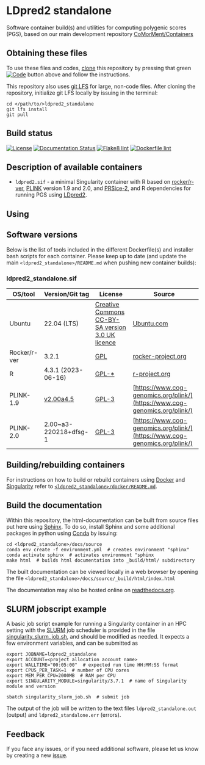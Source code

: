 # LDpred2 standalone

Software container build(s) and utilities for computing polygenic scores (PGS), based on our main development repository [CoMorMent/Containers](https://github.com/comorment/containers)

## Obtaining these files

To use these files and codes, [clone](https://github.com/comorment/ldpred2_standalone) this repository by pressing that green [![Code](https://img.shields.io/badge/Code-green.svg)](https://github.com/comorment/ldpred2_standalone) button above and follow the instructions.

This repository also uses [git LFS](https://git-lfs.com) for large, non-code files.
After cloning the repository, initialize git LFS locally by issuing in the terminal:

```
cd </path/to/>ldpred2_standalone
git lfs install
git pull
```

## Build status

[![License](http://img.shields.io/:license-GPLv3+-green.svg)](http://www.gnu.org/licenses/gpl-3.0.html)
[![Documentation Status](https://readthedocs.org/projects/container-template/badge/?version=latest)](https://container-template.readthedocs.io/en/latest/?badge=latest)
[![Flake8 lint](https://github.com/comorment/ldpred2_standalone/actions/workflows/python.yml/badge.svg)](https://github.com/comorment/ldpred2_standalone/actions/workflows/python.yml)
[![Dockerfile lint](https://github.com/comorment/ldpred2_standalone/actions/workflows/docker.yml/badge.svg)](https://github.com/comorment/ldpred2_standalone/actions/workflows/docker.yml)

## Description of available containers

* ``ldpred2.sif`` - a minimal Singularity container with R based on [rocker/r-ver](https://rocker-project.org/images/versioned/r-ver.html), [PLINK](https://www.cog-genomics.org/plink/) version 1.9 and 2.0, and [PRSice-2](https://choishingwan.github.io/PRSice/), and R dependencies for running PGS using [LDpred2](https://privefl.github.io/bigsnpr/articles/LDpred2.html).


## Using



## Software versions

Below is the list of tools included in the different Dockerfile(s) and installer bash scripts for each container.
Please keep up to date (and update the main `<ldpred2_standalone>/README.md` when pushing new container builds):
  
### ldpred2_standalone.sif
  
| OS/tool               | Version/Git tag               | License           | Source
| --------------------- | ----------------------------- | ----------------- | -------------
| Ubuntu                | 22.04 (LTS)                   | [Creative Commons CC-BY-SA version 3.0 UK licence](https://ubuntu.com/legal/intellectual-property-policy) | [Ubuntu.com](https://ubuntu.com) |
| Rocker/r-ver          | 3.2.1                         | [GPL](https://github.com/rocker-org/rocker-versioned2/blob/master/LICENSE) | [rocker-project.org](https://rocker-project.org)
| R                     | 4.3.1 (2023-06-16)            | [GPL-*](https://www.r-project.org/Licenses/) | [r-project.org](https://www.r-project.org) |
| PLINK-1.9             | [v2.00a4.5](https://github.com/chrchang/plink-ng/releases/tag/v2.00a4.5)  | [GPL-3](https://github.com/chrchang/plink-ng/blob/master/1.9/LICENSE) | [https://www.cog-genomics.org/plink/](https://www.cog-genomics.org/plink/) |
| PLINK-2.0             | 2.00~a3-220218+dfsg-1         | [GPL-3](https://github.com/chrchang/plink-ng/blob/master/2.0/COPYING) | [https://www.cog-genomics.org/plink/](https://www.cog-genomics.org/plink/) |

## Building/rebuilding containers

For instructions on how to build or rebuild containers using [Docker](https://www.docker.com) and [Singularity](https://docs.sylabs.io) refer to [`<ldpred2_standalone>/docker/README.md`](https://github.com/comorment/ldpred2_standalone/blob/main/docker/README.md).

## Build the documentation

Within this repository, the html-documentation can be built from source files put here using [Sphinx](https://www.sphinx-doc.org/en/master/index.html). 
To do so, install Sphinx and some additional packages in python using [Conda](https://docs.conda.io/en/latest/) by issuing:

```
cd <ldpred2_standalone>/docs/source
conda env create -f environment.yml  # creates environment "sphinx"
conda activate sphinx  # activates environment "sphinx
make html  # builds html documentation into _build/html/ subdirectory
```

The built documentation can be viewed locally in a web browser by opening the file 
`<ldpred2_standalone>/docs/source/_build/html/index.html`

The documentation may also be hosted online on [readthedocs.org](https://readthedocs.org).

## SLURM jobscript example

A basic job script example for running a Singularity container in an HPC setting with the [SLURM](https://slurm.schedmd.com) job scheduler is provided in the file [singularity_slurm_job.sh](https://github.com/comorment/ldpred2_standalone/blob/main/scripts/singularity_slurm_job.sh), and should be modified as needed.
It expects a few environment variables, and can be submitted as

```
export JOBNAME=ldpred2_standalone
export ACCOUNT=<project allocation account name>
export WALLTIME="00:05:00"  # expected run time HH:MM:SS format
export CPUS_PER_TASK=1  # number of CPU cores
export MEM_PER_CPU=2000MB  # RAM per CPU
export SINGULARITY_MODULE=singularity/3.7.1  # name of Singularity module and version

sbatch singularity_slurm_job.sh  # submit job
```
The output of the job will be written to the text files `ldpred2_standalone.out` (output) and `ldpred2_standalone.err` (errors).

## Feedback

If you face any issues, or if you need additional software, please let us know by creating a new [issue](https://github.com/comorment/ldpred2_standalone/issues/new).
